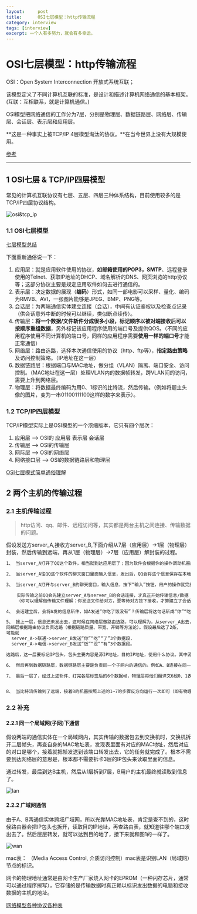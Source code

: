 ```yaml
---
layout:     post
title:      OSI七层模型：http传输流程
category: interview
tags: [interview]
excerpt: 一个人有多努力，就会有多幸运。
---
```


OSI七层模型：http传输流程
=======================================

OSI：Open System Interconnection 开放式系统互联；

该模型定义了不同计算机互联的标准，是设计和描述计算机网络通信的基本框架。(互联：互相联系，就是计算机通信。)

OSI模型把网络通信的工作分为7层，分别是物理层、数据链路层、网络层、传输层、会话层、表示层和应用层。

**这是一种事实上被TCP/IP 4层模型淘汰的协议。**在当今世界上没有大规模使用。

[参考](https://www.cnblogs.com/skying555/p/8016108.html)

-------------------------------------

1 OSI七层 & TCP/IP四层模型
-----------------------------------

常见的计算机互联协议有七层、五层、四层三种体系结构，目前使用较多的是TCP/IP四层协议结构。

![osi&tcp_ip](https://hunzino1.github.io/assets/images/2019/interview/osi&tcp_ip.jpg)

### 1.1 OSI七层模型

[七层模型总结](https://hunzino1.github.io/interview/2019/01/18/interview_internet.html)

下面重新通俗说一下：

1. 应用层：就是应用软件使用的协议，**如邮箱使用的POP3，SMTP**、远程登录使用的Telnet、获取IP地址的DHCP、域名解析的DNS、网页浏览的http协议等；这部分协议主要是规定应用软件如何去进行通信的。
2. 表示层：决定数据的展现（**编码**）形式，如同一部电影可以采样、量化、编码为RMVB、AVI，一张图片能够是JPEG、BMP、PNG等。
3. 会话层：为两端通信实体建立连接（会话），中间有认证鉴权以及检查点记录（供会话意外中断的时候可以继续，类似断点续传）。
4. 传输层：**将一个数据/文件斩件分成很多小段，标记顺序以被对端接收后可以按顺序重组数据**，另外标记该应用程序使用的端口号及提供QOS。（不同的应用程序使用不同计算机的端口号，同样的应用程序需要**使用一样的端口号**才能正常通信）
5. 网络层：路由选路，选择本次通信使用的协议（http、ftp等），**指定路由策略**及访问控制策略。（IP地址在这一层）
6. 数据链路层：根据端口与MAC地址，做分组（VLAN）隔离、端口安全、访问控制。（MAC地址在这一层）处理VLAN内的数据帧转发，跨VLAN间的访问，需要上升到网络层。
7. 物理层：将数据最终编码为用0、1标识的比特流，然后传输。（例如将题主头像的图片，变为一串01100111100这样的数字来表示）。

### 1.2 TCP/IP四层模型

TCP/IP模型实际上是OSI模型的一个浓缩版本，它只有四个层次：

1. 应用层         --> OSI的 应用层 表示层 会话层
2. 传输层         --> OSI的传输层
3. 网际层         --> OSI的网络层
4. 网络接口层     --> OSI的数据链路层和物理层

[OSI七层模式简单通俗理解](https://blog.csdn.net/qq_16093323/article/details/79582554#%E4%BA%94%E3%80%81%20OSI%E6%A8%A1%E5%9E%8B%E4%B8%8ETCP%2FIP%E6%A8%A1%E5%9E%8B%E7%9A%84%E6%AF%94%E8%BE%83)

2 两个主机的传输过程
-----------------------------

### 2.1 主机传输过程

> http访问、qq、邮件、远程访问等，其实都是两台主机之间连接、传输数据的问题。

假设发送方server_A,接收方server_B,下面介绍从7层（应用层）->1层（物理层）封装，然后传输到远端，再从1层（物理层）->7层（应用层）解封装的过程。

```html
1、 当server_A打开了QQ这个软件，相当就到达应用层了；因为软件会根据你的操作调动机器底层的硬件工作了。

2、 当server_A往QQ这个软件的聊天窗口里面输入信息，发出后，QQ会将这个信息保存在本地聊天记录文件MSGEX.db（一般就保存在QQ目录下以你的QQ号码为文件夹里）。以某种格式编码/保存某种信息，这可以理解为表示层了。

3、 当server_A打开与server_B的聊天窗口，输入信息，按下“输入”按钮，用户的操作就完结了，剩下都是机器自己的操作了。

    实际传输之前QQ会先建立server_A与server_B的会话连接，才真正开始传输信息/数据
    （你可以理解借传输文件理解：你发送文件给对方，要等待对方按下接收，才算建立了会话，然后才开始传输。）这算会话层了。

4、 会话建立后，会将A发的信息斩件，如A发送“你吃了饭没有”？传输层将这句话斩成“你”“吃”“了”“饭”“没”“有”6个数据段，标记号使用的端口号，然后准备发出去。

5、 接上一层，信息还未发出去，这时候在网络层做路由选路，可以理解为，从server_A出去，有三种方式到server_B家，即经“联通”“电信”“移动”3个网络中的一个。
网络层根据路由协议负责选路（根据链路质量、带宽、开销等方法论）。假设最后选了2条，
可能就
  server_A->联通->server_B发送“你”“吃”“了”3个数据段，
  server_A->电信->server_B发送“饭”“没”“有”3个数据段。

选路后，这一层要标记IP包头，包头主要内容是源IP地址，目的IP地址，使用什么协议。其中源、目的IP相当于你寄信的时候的收发的地址与邮政编码，标记出发送者与接收者。而协议相当于这封信到底用什么语言书写。（只有保证2端使用同种语言，才能确保通信起来，否则你用英文写信给大妈，大妈怎么看得懂呢？）

6、 然后再到数据链路层，数据链路层主要是负责同一个子网内的通信的。例如A、B连接在同一台二层交换机，就属于同一个子网，那么数据帧的通信室是不需要通过网络层的（即三层交换机或者路由器），直接在这台二层交换机就过去了。这一层打的是MAC地址的帧头，对于上述通信过程来说，就是为数据帧打上server_A的机器的MAC与server_A的网关的MAC。这一层的工作就完成了。

7、 最后一层了，经过上述斩件、打完各层标签后的6个数据帧，物理层将他们翻译文6段0、1表示的比特流，然后通过光纤、铜缆进行传输。


8、 当比特流传输到了远端，接着B的机器按照上述的1~7的步骤反方向运行一次即可（即有物理层到应用层）。就是一层层读取标签，传输给标签标记着的相应对象，然后摘除标签，再读取上一层标签，直到最后B的应用程序能够读到A往应用程序输入的数据为止。
```

### 2.2 补充

#### 2.2.1 同一个局域网(子网)下通信

假设两端的通信实体在一个局域网内，其实传输的数据包去到交换机时，交换机拆开二层帧头，再查自身的MAC地址表，发现表里面有对应的MAC地址，然后对应的对口是哪个，接着就把帧发送到该端口转发出去，它的任务就完成了。根本不需要到达网络层的意思是，根本都不需要拆卡3层的IP包头来读取里面的信息。

通过转发，最后到达B主机，然后从1层拆到7层，B用户的主机最终就读取到信息了。

![lan](https://hunzino1.github.io/assets/images/2019/interview/lan.jpg)

#### 2.2.2 广域网通信

由于A、B两通信实体跨域广域网，所以光靠MAC地址表，肯定是查不到的，这时候路由器会把IP包头也拆开，读取目的IP地址，再查路由表，就知道往哪个端口发出去了。然后层层转发，就可以达到目的地了，接下来就和图1的一样了。

![wan](https://hunzino1.github.io/assets/images/2019/interview/wan.jpg)


mac表： （Media Access Control, 介质访问控制）mac表是识别LAN（局域网）节点的标识。

网卡的物理地址通常是由网卡生产厂家烧入网卡的EPROM（一种闪存芯片，通常可以通过程序擦写），它存储的是传输数据时真正赖以标识发出数据的电脑和接收数据的主机的地址。

[网络模型各种协议各种表]()
